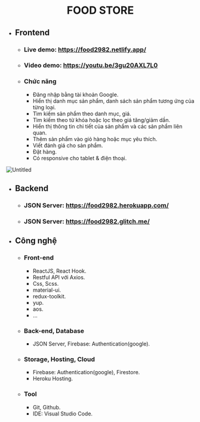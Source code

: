   <h1 align="center"><b>FOOD STORE</b></h1>

- ## Frontend

  - ### Live demo: https://food2982.netlify.app/
  - ### Video demo: https://youtu.be/3gu20AXL7L0
  
  - ### Chức năng
    - Đăng nhập bằng tài khoản Google.
    - Hiển thị danh mục sản phẩm, danh sách sản phẩm tương ứng của từng loại.
    - Tìm kiếm sản phẩm theo danh mục, giá.
    - Tìm kiếm theo từ khóa hoặc lọc theo giá tăng/giảm dần.
    - Hiển thị thông tin chi tiết của sản phẩm và các sản phẩm liên quan.
    - Thêm sản phẩm vào giỏ hàng hoặc mục yêu thích.
    - Viết đánh giá cho sản phẩm.
    - Đặt hàng.
    - Có responsive cho tablet & điện thoại.

![Untitled](https://user-images.githubusercontent.com/67097279/188225442-e9328c47-2c4e-47e0-bde4-225547d67989.png)


- ## Backend

  - ### JSON Server: https://food2982.herokuapp.com/
  - ### JSON Server: https://food2982.glitch.me/

- ## Công nghệ

  - ### Front-end

    - ReactJS, React Hook.
    - Restful API với Axios.
    - Css, Scss.
    - material-ui.
    - redux-toolkit.
    - yup.
    - aos.
    - ...

  - ### Back-end, Database

    - JSON Server, Firebase: Authentication(google).

  - ### Storage, Hosting, Cloud

    - Firebase: Authentication(google), Firestore.
    - Heroku Hosting.

  - ### Tool
    - Git, Github.
    - IDE: Visual Studio Code.
